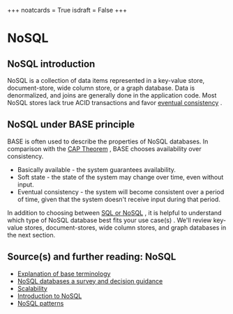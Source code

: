 +++
noatcards = True
isdraft = False
+++

# NoSQL

## NoSQL introduction

NoSQL is a collection of data items represented in a key-value store, document-store, wide column store, or a graph database. Data is denormalized, and joins are generally done in the application code. Most NoSQL stores lack true ACID transactions and favor [eventual consistency](https://github.com/donnemartin/system-design-primer#eventual-consistency) .

## NoSQL under BASE principle

BASE is often used to describe the properties of NoSQL databases. In comparison with the [CAP Theorem](https://github.com/donnemartin/system-design-primer#cap-theorem) , BASE chooses availability over consistency.

- Basically available - the system guarantees availability.
- Soft state - the state of the system may change over time, even without input.
- Eventual consistency - the system will become consistent over a period of time, given that the system doesn't receive input during that period.

In addition to choosing between [SQL or NoSQL](https://github.com/donnemartin/system-design-primer#sql-or-nosql) , it is helpful to understand which type of NoSQL database best fits your use case(s) . We'll review key-value stores, document-stores, wide column stores, and graph databases in the next section.

## Source(s) and further reading: NoSQL

- [Explanation of base terminology](http://stackoverflow.com/questions/3342497/explanation-of-base-terminology) 
- [NoSQL databases a survey and decision guidance](https://medium.com/baqend-blog/nosql-databases-a-survey-and-decision-guidance-ea7823a822d#.wskogqenq) 
- [Scalability](http://www.lecloud.net/post/7994751381/scalability-for-dummies-part-2-database) 
- [Introduction to NoSQL](https://www.youtube.com/watch?v=qI_g07C_Q5I) 
- [NoSQL patterns](http://horicky.blogspot.com/2009/11/nosql-patterns.html) 